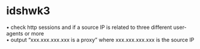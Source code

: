 # idshwk3
• check http sessions and if a source IP is related to three different user-agents or more  
• output “xxx.xxx.xxx.xxx is a proxy” where xxx.xxx.xxx.xxx is the source IP
